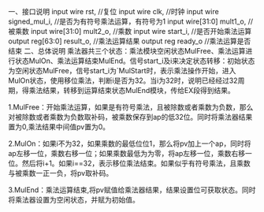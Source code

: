 一、接口说明
input wire rst,							//复位
	input wire clk,							//时钟
	input wire signed_mul_i,				//是否为有符号乘法运算，有符号为1
	input wire[31:0] mult1_o,				//被乘数
	input wire[31:0] mult2_o,				//乘数
	input wire start_i,						//是否开始乘法运算
	output reg[63:0] result_o,				//乘法运算结果
	output reg ready_o						//乘法运算是否结束
二、总体说明
乘法器共三个状态：乘法模块空闲状态MulFree、乘法运算进行状态MulOn、乘法运算结束MulEnd。信号start_i及i来决定状态转移：初始状态为空闲状态MulFree，信号start_i为`MulStart时，表示乘法操作开始，进入MulOn状态，使用移位乘法，判断i是否为32。当i为32时，说明已经经过32周期，得乘法结果，转移到运算结束状态MulEnd模块，传给EX段得到结果。

1.MulFree：开始乘法运算，如果是有符号乘法，且被除数或者乘数为负数，那么对被除数或者乘数为负数取补码，被乘数保存到ap的低32位。同时将乘法器结果置为0,乘法结果中间值pv置为0。

2.MulOn：如果i不为32，如果乘数的最低位位1，那么将pv加上一个ap，同时将ap左移一位，乘数右移一位；如果乘数最低为为零，将ap左移一位，乘数右移一位。然后将i+1。如果i==32，表示移位乘法结束。如果似乎有符号乘法，且乘数与被乘数一正一负，将pv取补码。

3.MulEnd：乘法运算结束,将pv赋值给乘法器结果，结果设置位可获取状态。同时将乘法器设置为空闲状态，并赋为初始值。







  